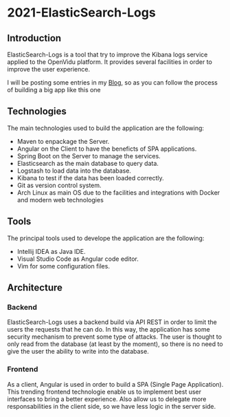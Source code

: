 # 2021-ElasticSearch-Logs
## Introduction
ElasticSearch-Logs is a tool that try to improve the Kibana logs service applied to the OpenVidu platform. It provides several facilities in order to improve the user experience.

I will be posting some entries in my [Blog](https://medium.com/@cris.dgrnu), so as you can follow the process of building a big app like this one 

## Technologies
The main technologies used to build the application are the following:
- Maven to enpackage the Server.
- Angular on the Client to have the beneficts of SPA applications.
- Spring Boot on the Server to manage the services.
- Elasticsearch as the main database to query data.
- Logstash to load data into the database.
- Kibana to test if the data has been loaded correctly.
- Git as version control system.
- Arch Linux as main OS due to the facilities and integrations with Docker and modern web technologies

## Tools
The principal tools used to develope the application are the following:
- Intellij IDEA as Java IDE.
- Visual Studio Code as Angular code editor.
- Vim for some configuration files.

## Architecture
### Backend
ElasticSearch-Logs uses a backend build via API REST in order to limit the users the requests that he can do. In this way, the application has some security mechanism to prevent some type of attacks. The user is thought to only read from the database (at least by the moment), so there is no need to give the user the ability to write into the database.

### Frontend
As a client, Angular is used in order to build a SPA (Single Page Application). This trending frontend technologie enable us to implement best user interfaces to bring a better experience. Also allow us to delegate more responsabilities in the client side, so we have less logic in the server side. 

